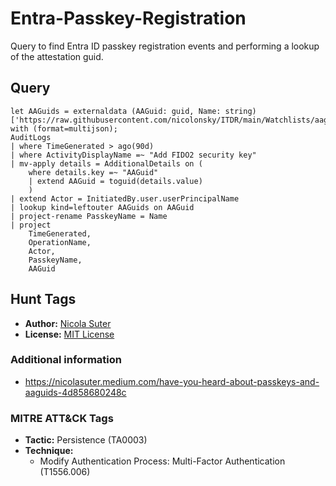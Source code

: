 # Entra-Passkey-Registration

Query to find Entra ID passkey registration events and performing a lookup of the attestation guid.

## Query

```kusto
let AAGuids = externaldata (AAGuid: guid, Name: string) ['https://raw.githubusercontent.com/nicolonsky/ITDR/main/Watchlists/aaguids.json'] with (format=multijson);
AuditLogs
| where TimeGenerated > ago(90d)
| where ActivityDisplayName =~ "Add FIDO2 security key"
| mv-apply details = AdditionalDetails on (
    where details.key =~ "AAGuid"
    | extend AAGuid = toguid(details.value)
    )
| extend Actor = InitiatedBy.user.userPrincipalName
| lookup kind=leftouter AAGuids on AAGuid
| project-rename PasskeyName = Name
| project
    TimeGenerated,
    OperationName,
    Actor,
    PasskeyName,
    AAGuid
```

## Hunt Tags

* **Author:** [Nicola Suter](https://nicolasuter.ch)
* **License:** [MIT License](https://github.com/nicolonsky/ITDR/blob/main/LICENSE)

### Additional information

* <https://nicolasuter.medium.com/have-you-heard-about-passkeys-and-aaguids-4d858680248c>

### MITRE ATT&CK Tags

* **Tactic:** Persistence (TA0003)
* **Technique:**
    * Modify Authentication Process: Multi-Factor Authentication (T1556.006)

